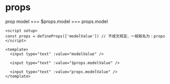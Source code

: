 # props

prop model === $props.model === props.model

```vue
<script setup>
const props = defineProps(['modelValue']) // 不成文规定，一般取名为：props
</script>

<template>
  <input type="text" :value="modelValue" />

  <input type="text" :value="$props.modelValue" />

  <input type="text" :value="props.modelValue" />
</template>
```
